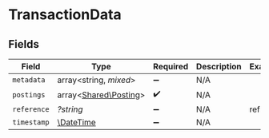 # TransactionData


## Fields

| Field                                                         | Type                                                          | Required                                                      | Description                                                   | Example                                                       |
| ------------------------------------------------------------- | ------------------------------------------------------------- | ------------------------------------------------------------- | ------------------------------------------------------------- | ------------------------------------------------------------- |
| `metadata`                                                    | array<string, *mixed*>                                        | :heavy_minus_sign:                                            | N/A                                                           |                                                               |
| `postings`                                                    | array<[Shared\Posting](../../Models/Shared/Posting.md)>       | :heavy_check_mark:                                            | N/A                                                           |                                                               |
| `reference`                                                   | *?string*                                                     | :heavy_minus_sign:                                            | N/A                                                           | ref:001                                                       |
| `timestamp`                                                   | [\DateTime](https://www.php.net/manual/en/class.datetime.php) | :heavy_minus_sign:                                            | N/A                                                           |                                                               |